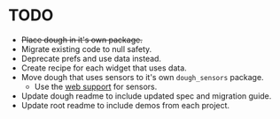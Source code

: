 # TODO

- ~~Place dough in it's own package.~~
- Migrate existing code to null safety.
- Deprecate prefs and use data instead.
- Create recipe for each widget that uses data.
- Move dough that uses sensors to it's own `dough_sensors` package.
    - Use the [web support](https://github.com/fluttercommunity/plus_plugins/tree/main/packages/sensors_plus) for sensors.
- Update dough readme to include updated spec and migration guide.
- Update root readme to include demos from each project.
